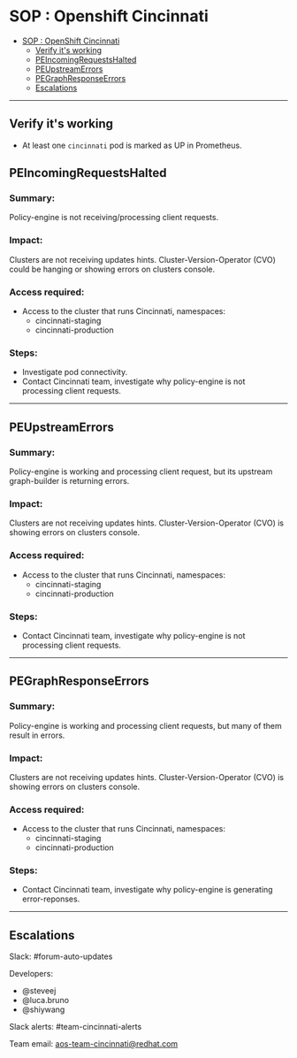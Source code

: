 # SOP : Openshift Cincinnati

<!-- TOC depthTo:2 -->

- [SOP : OpenShift Cincinnati](#sop--openshift-cincinnati)
    - [Verify it's working](#verify-its-working)
    - [PEIncomingRequestsHalted](#peincomingrequestshalted)
    - [PEUpstreamErrors](#peupstreamerrors)
    - [PEGraphResponseErrors](#pegraphresponseerrors)
    - [Escalations](#escalations)

<!-- /TOC -->

---

## Verify it's working

- At least one `cincinnati` pod is marked as UP in Prometheus.

## PEIncomingRequestsHalted

### Summary:

Policy-engine is not receiving/processing client requests.

### Impact:

Clusters are not receiving updates hints.
Cluster-Version-Operator (CVO) could be hanging or showing errors on clusters console.

### Access required:

- Access to the cluster that runs Cincinnati, namespaces:
    - cincinnati-staging
    - cincinnati-production

### Steps:

- Investigate pod connectivity.
- Contact Cincinnati team, investigate why policy-engine is not processing client requests.

---

## PEUpstreamErrors

### Summary:

Policy-engine is working and processing client request, but its upstream graph-builder is returning errors.

### Impact:

Clusters are not receiving updates hints.
Cluster-Version-Operator (CVO) is showing errors on clusters console.

### Access required:

- Access to the cluster that runs Cincinnati, namespaces:
    - cincinnati-staging
    - cincinnati-production

### Steps:

- Contact Cincinnati team, investigate why policy-engine is not processing client requests.

---

## PEGraphResponseErrors

### Summary:

Policy-engine is working and processing client requests, but many of them result in errors.

### Impact:

Clusters are not receiving updates hints.
Cluster-Version-Operator (CVO) is showing errors on clusters console.

### Access required:

- Access to the cluster that runs Cincinnati, namespaces:
    - cincinnati-staging
    - cincinnati-production

### Steps:

- Contact Cincinnati team, investigate why policy-engine is generating error-reponses.

---

## Escalations

Slack: #forum-auto-updates

Developers:
 * @steveej
 * @luca.bruno
 * @shiywang

Slack alerts: #team-cincinnati-alerts

Team email: aos-team-cincinnati@redhat.com 

